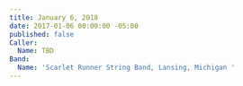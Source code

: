 ```yaml
---
title: January 6, 2018
date: 2017-01-06 00:00:00 -05:00
published: false
Caller:
  Name: TBD
Band:
  Name: 'Scarlet Runner String Band, Lansing, Michigan '
---
```


